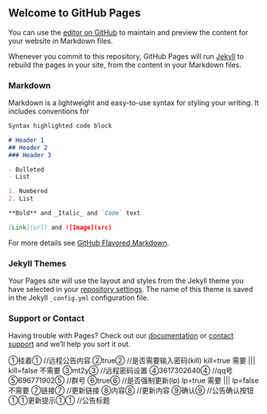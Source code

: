 ## Welcome to GitHub Pages

You can use the [editor on GitHub](https://github.com/mt2y/44/edit/gh-pages/index.md) to maintain and preview the content for your website in Markdown files.

Whenever you commit to this repository, GitHub Pages will run [Jekyll](https://jekyllrb.com/) to rebuild the pages in your site, from the content in your Markdown files.

### Markdown

Markdown is a lightweight and easy-to-use syntax for styling your writing. It includes conventions for

```markdown
Syntax highlighted code block

# Header 1
## Header 2
### Header 3

- Bulleted
- List

1. Numbered
2. List

**Bold** and _Italic_ and `Code` text

[Link](url) and ![Image](src)
```

For more details see [GitHub Flavored Markdown](https://guides.github.com/features/mastering-markdown/).

### Jekyll Themes

Your Pages site will use the layout and styles from the Jekyll theme you have selected in your [repository settings](https://github.com/mt2y/44/settings/pages). The name of this theme is saved in the Jekyll `_config.yml` configuration file.

### Support or Contact

Having trouble with Pages? Check out our [documentation](https://docs.github.com/categories/github-pages-basics/) or [contact support](https://support.github.com/contact) and we’ll help you sort it out.



①挂着① 
//远程公告内容 
②true②
 //是否需要输入密码(kill) kill=true 需要 ||| kill=false 不需要 
③mt2y③ 
//远程密码设置 
④3617302640④ 
//qq号 
⑤696771902⑤ 
//群号 
⑥true⑥ 
//是否强制更新(lp) lp=true 需要 ||| lp=false 不需要 
⑦链接⑦ 
//更新链接 
⑧内容⑧ 
//更新内容 
⑨确认⑨ 
//公告确认按钮 
①①更新提示①① 
//公告标题
